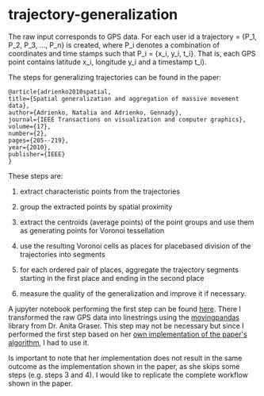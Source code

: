 # trajectory-generalization

The raw input corresponds to GPS data. For each user id a trajectory = {P_1, P_2, P_3, ..., P_n} is created, where P_i  denotes a combination of coordinates and time stamps such that P_i  = {x_i, y_i, t_i}. That is, each GPS point contains latitude x_i, longitude y_i and a timestamp t_i).

The steps for generalizing trajectories can be found in  the paper:

    @article{adrienko2010spatial,
    title={Spatial generalization and aggregation of massive movement data},
    author={Adrienko, Natalia and Adrienko, Gennady},
    journal={IEEE Transactions on visualization and computer graphics},
    volume={17},
    number={2},
    pages={205--219},
    year={2010},
    publisher={IEEE}
    }

These steps are:

1. extract characteristic points from the trajectories

2. group the extracted points by spatial proximity

3. extract the centroids (average points) of the point
groups and use them as generating points for
Voronoi tessellation

4. use the resulting Voronoi cells as places for placebased
division of the trajectories into segments

5. for each ordered pair of places, aggregate the
trajectory segments starting in the first place and
ending in the second place

6. measure the quality of the generalization and
improve it if necessary.

A jupyter notebook performing the first step can be found [here](https://github.com/csmontt/trajectory-generalization/blob/master/trajectory_generalization.ipynb). There I transformed the raw GPS data into linestrings using the [movingpandas](https://github.com/anitagraser/movingpandas) library from Dr. Anita Graser. This step may not be necessary but since I performed the first step based on her [own implementation of the paper's algorithm](https://anitagraser.com/2017/10/13/movement-data-in-gis-extra-trajectory-generalization-code-and-sample-data/), I had to use it. 

Is important to note that her implementation does not result in the same outcome as the implementation shown in the paper, as she skips some steps (e.g. steps 3 and 4). I would like to replicate the complete workflow shown in the paper.
